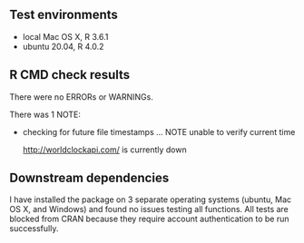 ## Test environments
* local Mac OS X, R 3.6.1
* ubuntu 20.04, R 4.0.2

## R CMD check results
There were no ERRORs or WARNINGs. 

There was 1 NOTE:

* checking for future file timestamps ... NOTE
  unable to verify current time

  http://worldclockapi.com/ is currently down

## Downstream dependencies
I have installed the package on 3 separate operating
systems (ubuntu, Mac OS X, and Windows) and found no 
issues testing all functions. All tests are blocked 
from CRAN because they require account authentication 
to be run successfully. 
